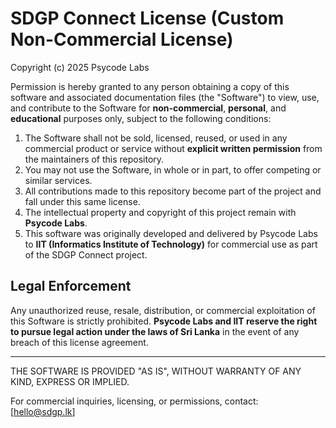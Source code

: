 # SDGP Connect License (Custom Non-Commercial License)

Copyright (c) 2025 Psycode Labs

Permission is hereby granted to any person obtaining a copy of this software and associated documentation files (the "Software") to view, use, and contribute to the Software for **non-commercial**, **personal**, and **educational** purposes only, subject to the following conditions:

1. The Software shall not be sold, licensed, reused, or used in any commercial product or service without **explicit written permission** from the maintainers of this repository.
2. You may not use the Software, in whole or in part, to offer competing or similar services.
3. All contributions made to this repository become part of the project and fall under this same license.
4. The intellectual property and copyright of this project remain with **Psycode Labs**.
5. This software was originally developed and delivered by Psycode Labs to **IIT (Informatics Institute of Technology)** for commercial use as part of the SDGP Connect project.

## Legal Enforcement

Any unauthorized reuse, resale, distribution, or commercial exploitation of this Software is strictly prohibited. **Psycode Labs and IIT reserve the right to pursue legal action under the laws of Sri Lanka** in the event of any breach of this license agreement.

---

THE SOFTWARE IS PROVIDED "AS IS", WITHOUT WARRANTY OF ANY KIND, EXPRESS OR IMPLIED.

For commercial inquiries, licensing, or permissions, contact: [hello@sdgp.lk]

